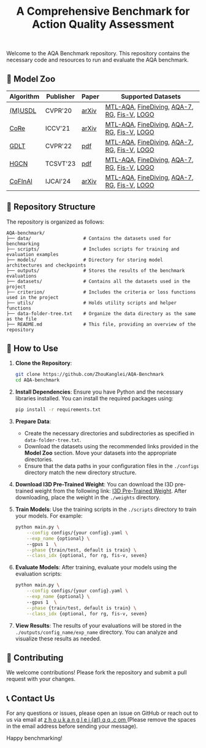 <div align="center">
  <h1> A Comprehensive Benchmark for Action Quality Assessment </h1>
</div>
  
<div>&nbsp;</div>


Welcome to the AQA Benchmark repository. This repository contains the necessary code and resources to run and evaluate the AQA benchmark.

## 👀 Model Zoo

| Algorithm | Publisher | Paper | Supported Datasets |
|-----------|-------------|------|-------------------|
| [(M)USDL](https://github.com/nzl-thu/MUSDL) | CVPR'20 | [arXiv](https://arxiv.org/abs/2006.07665) | [MTL-AQA](https://github.com/ParitoshParmar/MTL-AQA), [FineDiving](https://github.com/xujinglin/FineDiving), [AQA-7](http://rtis.oit.unlv.edu/datasets/), [RG](https://github.com/qinghuannn/ACTION-NET), [Fis-V](https://github.com/chmxu/MS_LSTM), [LOGO](https://github.com/dx199771/Interpretability-AQA?tab=readme-ov-file#long-form-group-logo) |
| [CoRe](https://github.com/yuxumin/CoRe) | ICCV'21 | [arXiv](https://arxiv.org/pdf/2108.07797) | [MTL-AQA](https://github.com/ParitoshParmar/MTL-AQA), [FineDiving](https://github.com/xujinglin/FineDiving), [AQA-7](http://rtis.oit.unlv.edu/datasets/), [RG](https://github.com/qinghuannn/ACTION-NET), [Fis-V](https://github.com/chmxu/MS_LSTM), [LOGO](https://github.com/dx199771/Interpretability-AQA?tab=readme-ov-file#long-form-group-logo) |
| [GDLT](https://github.com/xuangch/CVPR22_GDLT) | CVPR'22 | [pdf](https://openaccess.thecvf.com/content/CVPR2022/papers/Xu_Likert_Scoring_With_Grade_Decoupling_for_Long-Term_Action_Assessment_CVPR_2022_paper.pdf) | [MTL-AQA](https://github.com/ParitoshParmar/MTL-AQA), [FineDiving](https://github.com/xujinglin/FineDiving), [AQA-7](http://rtis.oit.unlv.edu/datasets/), [RG](https://github.com/qinghuannn/ACTION-NET), [Fis-V](https://github.com/chmxu/MS_LSTM), [LOGO](https://github.com/dx199771/Interpretability-AQA?tab=readme-ov-file#long-form-group-logo) |
| [HGCN](https://github.com/yuxumin/CoRe) | TCSVT'23 | [pdf](https://zhoukanglei.github.io/publication/hgcn_aqa/HGCN_AQA.pdf) | [MTL-AQA](https://github.com/ParitoshParmar/MTL-AQA), [FineDiving](https://github.com/xujinglin/FineDiving), [AQA-7](http://rtis.oit.unlv.edu/datasets/), [RG](https://github.com/qinghuannn/ACTION-NET), [Fis-V](https://github.com/chmxu/MS_LSTM), [LOGO](https://github.com/dx199771/Interpretability-AQA?tab=readme-ov-file#long-form-group-logo) |
| [CoFInAl](https://github.com/ZhouKanglei/CoFInAl_AQA) | IJCAI'24 | [arXiv](https://arxiv.org/abs/2404.13999) | [MTL-AQA](https://github.com/ParitoshParmar/MTL-AQA), [FineDiving](https://github.com/xujinglin/FineDiving), [AQA-7](http://rtis.oit.unlv.edu/datasets/), [RG](https://github.com/qinghuannn/ACTION-NET), [Fis-V](https://github.com/chmxu/MS_LSTM), [LOGO](https://github.com/dx199771/Interpretability-AQA?tab=readme-ov-file#long-form-group-logo) |

## 📂 Repository Structure

The repository is organized as follows:

```
AQA-benchmark/
├── data/                   # Contains the datasets used for benchmarking
├── scripts/                # Includes scripts for training and evaluation examples
├── models/                 # Directory for storing model architectures and checkpoints
├── outputs/                # Stores the results of the benchmark evaluations
├── datasets/               # Contains all the datasets used in the project
├── criterion/              # Includes the criteria or loss functions used in the project
├── utils/                  # Holds utility scripts and helper functions
├── data-folder-tree.txt    # Organize the data directory as the same as the file
├── README.md               # This file, providing an overview of the repository
```

## 📘 How to Use

1. **Clone the Repository**:
    ```bash
    git clone https://github.com/ZhouKanglei/AQA-Benchmark
    cd AQA-benchmark
    ```

2. **Install Dependencies**:
    Ensure you have Python and the necessary libraries installed. You can install the required packages using:
    ```bash
    pip install -r requirements.txt
    ```

3. **Prepare Data**:
    - Create the necessary directories and subdirectories as specified in `data-folder-tree.txt`.
    - Download the datasets using the recommended links provided in the **Model Zoo** section. Move your datasets into the appropriate directories.
    - Ensure that the data paths in your configuration files in the `./configs` directory match the new directory structure.

4. **Download I3D Pre-Trained Weight**:
    You can download the I3D pre-trained weight from the following link: [I3D Pre-Trained Weight](https://github.com/hassony2/kinetics_i3d_pytorch/blob/master/model/model_rgb.pth). After downloading, place the weight in the `./weights` directory.

5. **Train Models**:
    Use the training scripts in the `./scripts` directory to train your models. For example:
    ```bash
    python main.py \
        --config configs/{your config}.yaml \
        --exp_name {optional} \ 
        --gpus 1  \
        --phase {train/test, default is train} \
        --class_idx {optional, for rg, fis-v, seven}
    ```

6. **Evaluate Models**:
    After training, evaluate your models using the evaluation scripts:
    ```bash
    python main.py \
        --config configs/{your config}.yaml \
        --exp_name {optional} \ 
        --gpus 1  \
        --phase {train/test, default is train} \
        --class_idx {optional, for rg, fis-v, seven}
    ```

7. **View Results**:
    The results of your evaluations will be stored in the `./outputs/config_name/exp_name` directory. You can analyze and visualize these results as needed.

## 🤝 Contributing


We welcome contributions! Please fork the repository and submit a pull request with your changes.


## 📞 Contact Us

For any questions or issues, please open an issue on GitHub or reach out to us via email at [z h o u k a n g l e i {at} q q .c om ](mailto:zkl@qq.com) (Please remove the spaces in the email address before sending your message).

Happy benchmarking!
